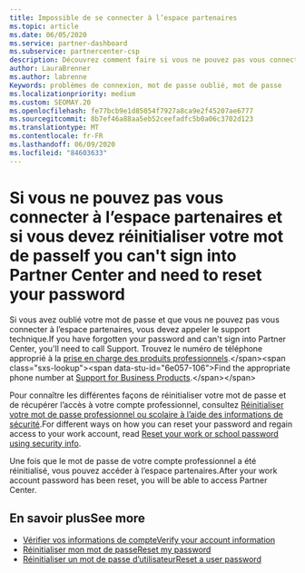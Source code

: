 ```yaml
---
title: Impossible de se connecter à l’espace partenaires
ms.topic: article
ms.date: 06/05/2020
ms.service: partner-dashboard
ms.subservice: partnercenter-csp
description: Découvrez comment faire si vous ne pouvez pas vous connecter à l’espace partenaires-contient des informations sur la réinitialisation du mot de passe du compte professionnel ou du mot de passe du compte scolaire si vous l’avez oublié.
author: LauraBrenner
ms.author: labrenne
Keywords: problèmes de connexion, mot de passe oublié, mot de passe
ms.localizationpriority: medium
ms.custom: SEOMAY.20
ms.openlocfilehash: fe77bcb9e1d85054f7927a8ca9e2f45207ae6777
ms.sourcegitcommit: 8b7ef46a88aa5eb52ceefadfc5b0a06c3702d123
ms.translationtype: MT
ms.contentlocale: fr-FR
ms.lasthandoff: 06/09/2020
ms.locfileid: "84603633"
---
```

# <a name="if-you-cant-sign-into-partner-center-and-need-to-reset-your-password"></a><span data-ttu-id="6e057-104">Si vous ne pouvez pas vous connecter à l’espace partenaires et si vous devez réinitialiser votre mot de passe</span><span class="sxs-lookup"><span data-stu-id="6e057-104">If you can't sign into Partner Center and need to reset your password</span></span>

<span data-ttu-id="6e057-105">Si vous avez oublié votre mot de passe et que vous ne pouvez pas vous connecter à l’espace partenaires, vous devez appeler le support technique.</span><span class="sxs-lookup"><span data-stu-id="6e057-105">If you have forgotten your password and can't sign into Partner Center, you'll need to call Support.</span></span> <span data-ttu-id="6e057-106">Trouvez le numéro de téléphone approprié à la [prise en charge des produits professionnels](https://docs.microsoft.com/microsoft-365/admin/contact-support-for-business-products?view=o365-worldwide&tabs=phone#ID0EAADAAA=Phone_support_).</span><span class="sxs-lookup"><span data-stu-id="6e057-106">Find the appropriate phone number at [Support for Business Products](https://docs.microsoft.com/microsoft-365/admin/contact-support-for-business-products?view=o365-worldwide&tabs=phone#ID0EAADAAA=Phone_support_).</span></span> 

<span data-ttu-id="6e057-107">Pour connaître les différentes façons de réinitialiser votre mot de passe et de récupérer l’accès à votre compte professionnel, consultez [Réinitialiser votre mot de passe professionnel ou scolaire à l’aide des informations de sécurité](https://docs.microsoft.com/azure/active-directory/user-help/active-directory-passwords-update-your-own-password#how-to-change-your-password).</span><span class="sxs-lookup"><span data-stu-id="6e057-107">For different ways on how you can reset your password and regain access to your work account, read [Reset your work or school password using security info](https://docs.microsoft.com/azure/active-directory/user-help/active-directory-passwords-update-your-own-password#how-to-change-your-password).</span></span>

<span data-ttu-id="6e057-108">Une fois que le mot de passe de votre compte professionnel a été réinitialisé, vous pouvez accéder à l’espace partenaires.</span><span class="sxs-lookup"><span data-stu-id="6e057-108">After your work account password has been reset, you will be able to access Partner Center.</span></span> 

## <a name="see-more"></a><span data-ttu-id="6e057-109">En savoir plus</span><span class="sxs-lookup"><span data-stu-id="6e057-109">See more</span></span>

- [<span data-ttu-id="6e057-110">Vérifier vos informations de compte</span><span class="sxs-lookup"><span data-stu-id="6e057-110">Verify your account information</span></span>](verification-responses.md)
- [<span data-ttu-id="6e057-111">Réinitialiser mon mot de passe</span><span class="sxs-lookup"><span data-stu-id="6e057-111">Reset my password</span></span>](reset-my-pasword.md)
- [<span data-ttu-id="6e057-112">Réinitialiser un mot de passe d’utilisateur</span><span class="sxs-lookup"><span data-stu-id="6e057-112">Reset a user password</span></span>](reset-a-user-password.md)

